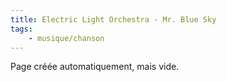 ```yaml
---
title: Electric Light Orchestra - Mr. Blue Sky
tags:
    - musique/chanson
---
```


Page créée automatiquement, mais vide.
